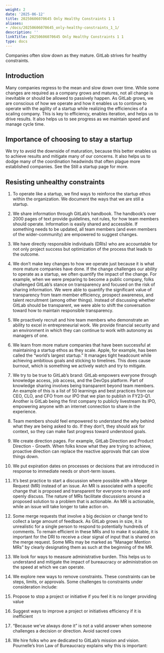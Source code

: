 ```yaml
---
weight: 2
date: '2025-06-12'
title: 20250606070645 Only Healthy Constraints 1 1
aliases:
- /docs/20250606070645_only-healthy-constraints_1_1/
description: ''
linkTitle: 20250606070645 Only Healthy Constraints 1 1
type: docs
---
```


<!-- Unsupported block type: image -->

Companies often slow down as they mature. GitLab strives for healthy constraints.

## Introduction

Many companies regress to the mean and slow down over time. While some changes are required as a company grows and matures, not all change is inevitable or should be allowed to passively happen. As GitLab grows, we are conscious of how we operate and how it enables us to continue to operate with the agility of a startup while realizing the efficiencies of a scaling company. This is key to efficiency, enables iteration, and helps us to drive results. It also helps us to see progress as we maintain speed and manage cycle time.

## Importance of choosing to stay a startup

We try to avoid the downside of maturation, because this better enables us to achieve results and mitigate many of our concerns. It also helps us to dodge many of the coordination headwinds that often plague more established companies. See the Still a startup page for more.

## Resisting unhealthy constraints

1. To operate like a startup, we find ways to reinforce the startup ethos within the organization. We document the ways that we are still a startup.

1. We share information through GitLab’s handbook. The handbook’s over 2000 pages of text provide guidelines, not rules, for how team members should operate. Information is easily shared and accessible. If something needs to be updated, all team members (and even members of the wider-community) are empowered to suggest changes.

1. We have directly responsible individuals (DRIs) who are accountable for not only project success but optimization of the process that leads to the outcome.

1. We don’t make key changes to how we operate just because it is what more mature companies have done. If the change challenges our ability to operate as a startup, we often quantify the impact of the change. For example, when we were preparing to become a public company, folks challenged GitLab’s stance on transparency and focused on the risk of sharing information. We were able to quantify the significant value of transparency from team member efficiency, prospect awareness, and talent recruitment (among other things). Instead of discussing whether GitLab should be transparent, we were able to shift the conversation toward how to maintain responsible transparency.

1. We proactively recruit and hire team members who demonstrate an ability to excel in entrepreneurial work. We provide financial security and an environment in which they can continue to work with autonomy as managers of one.

1. We learn from more mature companies that have been successful at maintaining a startup ethos as they scale. Apple, for example, has been called the “world’s largest startup.” It manages tight headcount while achieving ambitious goals and sticking to timelines. This does cause burnout, which is something we actively watch and try to mitigate.

1. We try to be true to GitLab’s brand: GitLab empowers everyone through knowledge access, job access, and the DevOps platform. Part of knowledge sharing involves being transparent beyond team members. An example of this is a list of 50 learnings and best practices from our CEO, CLO, and CFO from our IPO that we plan to publish in FY23-Q1. Another is GitLab being the first company to publicly livestream its IPO, empowering anyone with an internet connection to share in the experience.

1. Team members should feel empowered to understand the why behind what they are being asked to do. If they don’t, they should ask for context, so they can make fast progress toward understood goals.

1. We create direction pages. For example, GitLab Direction and Product Direction - Growth. When folks know what they are trying to achieve, proactive direction can replace the reactive approvals that can slow things down.

1. We put expiration dates on processes or decisions that are introduced in response to immediate needs or short-term issues.

1. It’s best practice to start a discussion where possible with a Merge Request (MR) instead of an issue. An MR is associated with a specific change that is proposed and transparent for everyone to review and openly discuss. The nature of MRs facilitate discussions around a proposed solution to a problem that is actionable. An MR is actionable, while an issue will take longer to take action on.

1. Some merge requests that involve a big decision or change tend to collect a large amount of feedback. As GitLab grows in size, it is unrealistic for a single person to respond to potentially hundreds of comments. To remain efficient in these MRs and to make it scalable, it is important for the DRI to receive a clear signal of input that is shared on the merge request. Some MRs may be marked as “Manager Mention MRs” by clearly designating them as such at the beginning of the MR.

1. We look for ways to measure administrative burden. This helps us to understand and mitigate the impact of bureaucracy or administration on the speed at which we can operate.

1. We explore new ways to remove constraints. These constraints can be steps, limits, or approvals. Some challenges to constraints under consideration include: 

1. Propose to stop a project or initiative if you feel it is no longer providing value

1. Suggest ways to improve a project or initiatives efficiency if it is inefficient

1. “Because we’ve always done it” is not a valid answer when someone challenges a decision or direction. Avoid sacred cows

1. We hire folks who are dedicated to GitLab’s mission and vision. Pournelle’s Iron Law of Bureaucracy explains why this is important:

<!-- Unsupported block type: quote -->